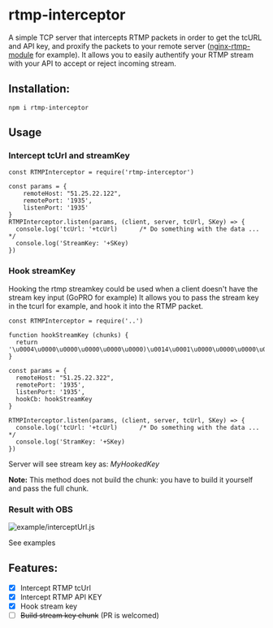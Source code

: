 # rtmp-interceptor

A simple TCP server that intercepts RTMP packets in order to get the tcURL and API key, and proxify the packets to your remote server ([nginx-rtmp-module](https://github.com/arut/nginx-rtmp-module) for example).
It allows you to easily authentify your RTMP stream with your API to accept or reject incoming stream.

## Installation:

    npm i rtmp-interceptor
    
## Usage

### Intercept tcUrl and streamKey

    const RTMPInterceptor = require('rtmp-interceptor')

    const params = {
	    remoteHost: "51.25.22.122",
	    remotePort: '1935',
	    listenPort: '1935'
    }
    RTMPInterceptor.listen(params, (client, server, tcUrl, SKey) => {
      console.log('tcUrl: '+tcUrl)      /* Do something with the data ... */
      console.log('StreamKey: '+SKey)
    })

### Hook streamKey

Hooking the rtmp streamkey could be used when a client doesn't have the stream key input (GoPRO for example)
It allows you to pass the stream key in the tcurl for example, and hook it into the RTMP packet.

```
const RTMPInterceptor = require('..')

function hookStreamKey (chunks) {
  return '\u0004\u0000\u0000\u0000\u0000\u0000)\u0014\u0001\u0000\u0000\u0000\u0002\u0000\u0007publish\u0000@\u0014\u0000\u0000\u0000\u0000\u0000\u0000\u0005\u0002\u0000\u000bMyHookedKey\u0002\u0000\u0004live'
}

const params = {
  remoteHost: "51.25.22.322",
  remotePort: '1935',
  listenPort: '1935',
  hookCb: hookStreamKey
}

RTMPInterceptor.listen(params, (client, server, tcUrl, SKey) => {
  console.log('tcUrl: '+tcUrl)      /* Do something with the data ... */
  console.log('StramKey: '+SKey)
})

```

Server will see stream key as: *MyHookedKey*

**Note:** This method does not build the chunk: you have to build it yourself and pass the full chunk.

### Result with OBS


![example/interceptUrl.js](https://s1.gifyu.com/images/ezgif.com-gif-maker-247b9f721da2a0ccb.gif)

See examples

## Features: 
 - [x] Intercept RTMP tcUrl
 - [x] Intercept RTMP API KEY
 - [x] Hook stream key
 - [ ] ~~Build stream key chunk~~ (PR is welcomed)
